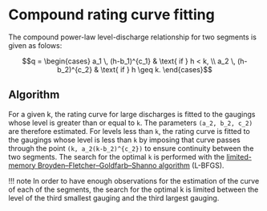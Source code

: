 
# Compound rating curve fitting

The compound power-law level-discharge relationship for two segments is given as folows:
```math
q = \begin{cases}
a_1 \, (h-b_1)^{c_1} & \text{ if  } h < k, \\
a_2 \, (h-b_2)^{c_2} & \text{ if  } h \geq k.
\end{cases}
```

## Algorithm

For a given k, the rating curve for large discharges is fitted to the gaugings whose level is greater than or equal to ``k``. The parameters ``(a_2, b_2, c_2)`` are therefore estimated. For levels less than ``k``, the rating curve is fitted to the gaugings whose level is less than ``k`` by imposing that curve passes through the point ``(k, a_2(k-b_2)^{c_2})`` to ensure continuity between the two segments. The search for the optimal ``k`` is performed with the [limited-memory Broyden–Fletcher–Goldfarb–Shanno algorithm](https://julianlsolvers.github.io/Optim.jl/stable/#algo/lbfgs/) (L-BFGS).

!!! note
    In order to have enough observations for the estimation of the curve of each of the segments, the search for the optimal k is limited between the level of the third smallest gauging and the third largest gauging.